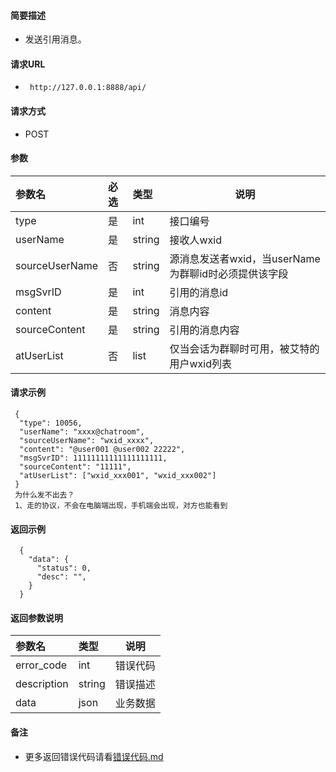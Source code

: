 
#### 简要描述

- 发送引用消息。

#### 请求URL
- ` http://127.0.0.1:8888/api/`
  
#### 请求方式
- POST 

#### 参数

| 参数名            | 必选 | 类型     | 说明                                |   
|:---------------|:---|:-------|-----------------------------------|   
| type           | 是  | int    | 接口编号                              |   
| userName       | 是  | string | 接收人wxid                           |   
| sourceUserName | 否  | string | 源消息发送者wxid，当userName为群聊id时必须提供该字段 |   
| msgSvrID       | 是  | int    | 引用的消息id                           |   
| content        | 是  | string | 消息内容                              |   
| sourceContent  | 是  | string | 引用的消息内容                           |   
| atUserList     | 否  | list   | 仅当会话为群聊时可用，被艾特的用户wxid列表           |   

#### 请求示例

```
 {
  "type": 10056,
  "userName": "xxxx@chatroom",
  "sourceUserName": "wxid_xxxx",
  "content": "@user001 @user002 22222",
  "msgSvrID": 11111111111111111111,
  "sourceContent": "11111",
  "atUserList": ["wxid_xxx001", "wxid_xxx002"]
 }
 为什么发不出去？
 1、走的协议，不会在电脑端出现，手机端会出现，对方也能看到
```

#### 返回示例 

``` 
  {
    "data": {
      "status": 0,
      "desc": "",
    }
  }
```

#### 返回参数说明 

| 参数名         | 类型     | 说明   |   
|:------------|:-------|------|   
| error_code  | int    | 错误代码 |   
| description | string | 错误描述 |   
| data        | json   | 业务数据 |   

#### 备注 

- 更多返回错误代码请看[错误代码.md](../错误代码.md)







